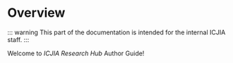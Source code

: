 # Overview

::: warning
This part of the documentation is intended for the internal ICJIA staff.
:::

Welcome to _ICJIA Research Hub_ Author Guide!
